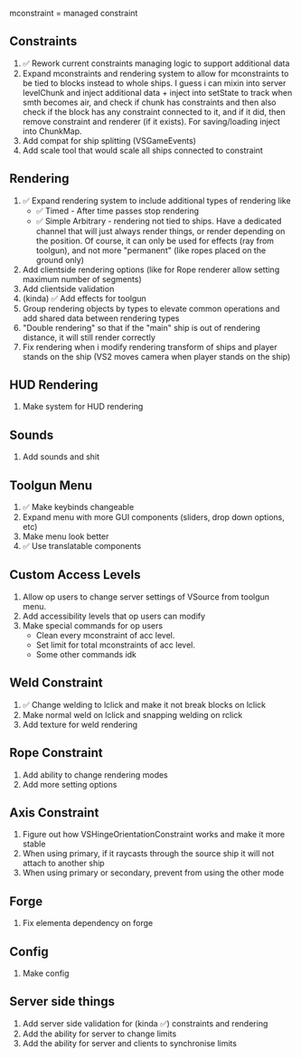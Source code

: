 mconstraint = managed constraint

## Constraints
1. ✅ Rework current constraints managing logic to support additional data
2. Expand mconstraints and rendering system to allow for mconstraints to be tied to blocks instead to whole ships. I guess i can mixin into server levelChunk and inject additional data + inject into setState to track when smth becomes air, and check if chunk has constraints and then also check if the block has any constraint connected to it, and if it did, then remove constraint and renderer (if it exists). For saving/loading inject into ChunkMap.
3. Add compat for ship splitting (VSGameEvents)
4. Add scale tool that would scale all ships connected to constraint

## Rendering
1. ✅ Expand rendering system to include additional types of rendering like
   * ✅ Timed - After time passes stop rendering
   * ✅ Simple Arbitrary - rendering not tied to ships. Have a dedicated channel that will just always render things, or render depending on the position. Of course, it can only be used for effects (ray from toolgun), and not more "permanent" (like ropes placed on the ground only)  
2. Add clientside rendering options (like for Rope renderer allow setting maximum number of segments)
3. Add clientside validation 
4. (kinda) ✅ Add effects for toolgun
5. Group rendering objects by types to elevate common operations and add shared data between rendering types
6. "Double rendering" so that if the "main" ship is out of rendering distance, it will still render correctly
7. Fix rendering when i modify rendering transform of ships and player stands on the ship (VS2 moves camera when player stands on the ship) 

## HUD Rendering
1. Make system for HUD rendering

## Sounds
1. Add sounds and shit

## Toolgun Menu
1. ✅ Make keybinds changeable
2. Expand menu with more GUI components (sliders, drop down options, etc)
3. Make menu look better
4. ✅ Use translatable components

## Custom Access Levels
1. Allow op users to change server settings of VSource from toolgun menu.
2. Add accessibility levels that op users can modify
3. Make special commands for op users
    * Clean every mconstraint of acc level.
    * Set limit for total mconstraints of acc level.
    * Some other commands idk

## Weld Constraint
1. ✅ Change welding to lclick and make it not break blocks on lclick
2. Make normal weld on lclick and snapping welding on rclick
3. Add texture for weld rendering

## Rope Constraint
1. Add ability to change rendering modes
2. Add more setting options

## Axis Constraint
1. Figure out how VSHingeOrientationConstraint works and make it more stable
2. When using primary, if it raycasts through the source ship it will not attach to another ship
3. When using primary or secondary, prevent from using the other mode

## Forge
1. Fix elementa dependency on forge

## Config
1. Make config

## Server side things
1. Add server side validation for (kinda ✅) constraints and rendering
2. Add the ability for server to change limits
3. Add the ability for server and clients to synchronise limits